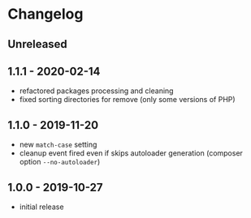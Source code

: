 # Changelog

## Unreleased


## 1.1.1 - 2020-02-14

- refactored packages processing and cleaning
- fixed sorting directories for remove (only some versions of PHP)

## 1.1.0 - 2019-11-20

- new `match-case` setting
- cleanup event fired even if skips autoloader generation (composer option `--no-autoloader`)

## 1.0.0 - 2019-10-27

- initial release
